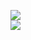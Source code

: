 [![](https://img.shields.io/badge/Made%20With-Github%20Spray-lightgrey.svg?style=for-the-badge&logo=github)](https://github.com/Annihil/github-spray#24233)  
[![](https://i.imgur.com/2DrTn0Z.gif)](https://github.com/Annihil/github-spray)